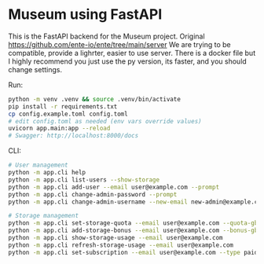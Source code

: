 
# Museum using FastAPI

This is the FastAPI backend for the Museum project.
Original https://github.com/ente-io/ente/tree/main/server
We are trying to be compatible, provide a lighrter, easier to use server.
There is a docker file but I highly recommend you just use the py version, its faster, and you should change settings.


Run:

```bash
python -m venv .venv && source .venv/bin/activate
pip install -r requirements.txt
cp config.example.toml config.toml
# edit config.toml as needed (env vars override values)
uvicorn app.main:app --reload
# Swagger: http://localhost:8000/docs
```

CLI:

```bash
# User management
python -m app.cli help
python -m app.cli list-users --show-storage
python -m app.cli add-user --email user@example.com --prompt
python -m app.cli change-admin-password --prompt
python -m app.cli change-admin-username --new-email new-admin@example.com

# Storage management
python -m app.cli set-storage-quota --email user@example.com --quota-gb 50
python -m app.cli add-storage-bonus --email user@example.com --bonus-gb 5 --reason "Welcome bonus"
python -m app.cli show-storage-usage --email user@example.com
python -m app.cli refresh-storage-usage --email user@example.com
python -m app.cli set-subscription --email user@example.com --type paid (Just a tier name, IAP money goes to ente)
```
